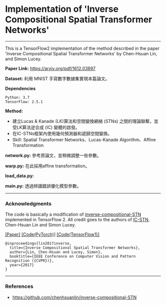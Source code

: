 # Implementation of 'Inverse Compositional Spatial Transformer Networks'

---
This is a TensorFlow2 implementation of the method described in the paper 'Inverse Compositional Spatial Transformer Networks' by Chen-Hsuan Lin, and Simon Lucey.

**Paper Link:** https://arxiv.org/pdf/1612.03897

**Dataset:** 利用 MNIST 手寫數字數據集實現本篇論文。

**Dependencies**
```
Python: 3.7
TensorFlow: 2.5.1
```


**Method:**
- 建立Lucas & Kanade (LK)算法和空間變換網絡 (STNs) 之間的理論聯繫，並受LK算法逆合成 (IC) 變體的啟發。
- 在IC-STNs框架內使用幾何預測器和遞歸空間變換。
- Skill: Spatial Transformer Networks、Lucas-Kanade Algorithm、Affine Transformation

**network.py:** 參考原論文，並稍微調整一些參數。

**warp.py:** 在此採用affine transformation。

**load_data.py:** 

**main.py:** 透過辨識錯誤優化模型參數。


---

### Acknowledgments
The code is basically a modification of [inverse-compositional-STN](https://github.com/chenhsuanlin/inverse-compositional-STN) implemented in TensorFlow 2. All credit goes to the authors of [IC-STN](https://arxiv.org/abs/1612.03897), Chen-Hsuan Lin and Simon Lucey.

[[Paper]](https://arxiv.org/abs/1612.03897) 
[[Code(PyTorch)]](https://github.com/chenhsuanlin/inverse-compositional-STN/tree/master/MNIST-pytorch) 
[[Code(TensorFlow1)]](https://github.com/chenhsuanlin/inverse-compositional-STN/tree/master/MNIST-tensorflow)
```
@inproceedings{lin2017inverse,
  title={Inverse Compositional Spatial Transformer Networks},
  author={Lin, Chen-Hsuan and Lucey, Simon},
  booktitle={IEEE Conference on Computer Vision and Pattern Recognition ({CVPR})},
  year={2017}
}
```


---
### References
- https://github.com/chenhsuanlin/inverse-compositional-STN

